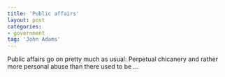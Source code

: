 ```yaml
---
title: 'Public affairs'
layout: post
categories:
- government
tag: 'John Adams'
---
```


Public affairs go on pretty much as usual: Perpetual chicanery and rather more personal abuse than there used to be ...
